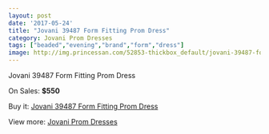 ```yaml
---
layout: post
date: '2017-05-24'
title: "Jovani 39487 Form Fitting Prom Dress"
category: Jovani Prom Dresses
tags: ["beaded","evening","brand","form","dress"]
image: http://img.princessan.com/52853-thickbox_default/jovani-39487-form-fitting-prom-dress.jpg
---
```

Jovani 39487 Form Fitting Prom Dress

On Sales: **$550**
<a href="https://www.princessan.com/en/jovani-prom-dresses/23810-jovani-39487-form-fitting-prom-dress.html"><amp-img layout="responsive" width="600" height="600" src="//img.princessan.com/52853-thickbox_default/jovani-39487-form-fitting-prom-dress.jpg" alt="Jovani 39487 Form Fitting Prom Dress 0" /></a>

Buy it: [Jovani 39487 Form Fitting Prom Dress](https://www.princessan.com/en/jovani-prom-dresses/23810-jovani-39487-form-fitting-prom-dress.html "Jovani 39487 Form Fitting Prom Dress")

View more: [Jovani Prom Dresses](https://www.princessan.com/en/207-jovani-prom-dresses "Jovani Prom Dresses")